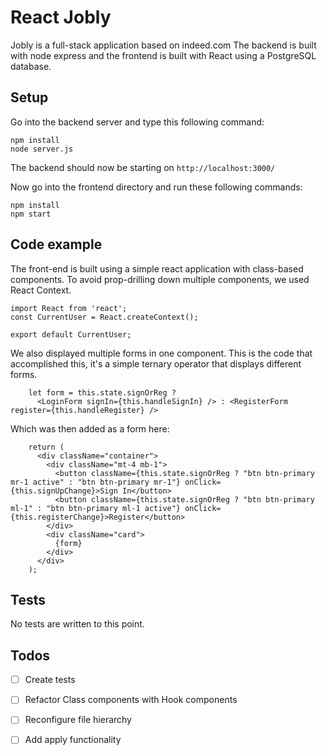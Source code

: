 # React Jobly

Jobly is a full-stack application based on indeed.com 
The backend is built with node express and the frontend is built with React using a PostgreSQL database.

## Setup

Go into the backend server and type this following command:

```
npm install
node server.js
```

The backend should now be starting on `http://localhost:3000/`

Now go into the frontend directory and run these following commands:

```
npm install
npm start
```


## Code example

The front-end is built using a simple react application with class-based components. To avoid prop-drilling down multiple components, we used React Context. 

```
import React from 'react';
const CurrentUser = React.createContext();

export default CurrentUser;
```


We also displayed multiple forms in one component. This is the code that accomplished this, it's a simple ternary operator that displays different forms.

```
    let form = this.state.signOrReg ?
      <LoginForm signIn={this.handleSignIn} /> : <RegisterForm register={this.handleRegister} />
```

Which was then added as a form here:
```
    return (
      <div className="container">
        <div className="mt-4 mb-1">
          <button className={this.state.signOrReg ? "btn btn-primary mr-1 active" : "btn btn-primary mr-1"} onClick={this.signUpChange}>Sign In</button>
          <button className={this.state.signOrReg ? "btn btn-primary ml-1" : "btn btn-primary ml-1 active"} onClick={this.registerChange}>Register</button>
        </div>
        <div className="card">
          {form}
        </div>
      </div>
    );
```

## Tests

No tests are written to this point. 

## Todos

- [ ] Create tests
- [ ] Refactor Class components with Hook components
- [ ] Reconfigure file hierarchy
- [ ] Add apply functionality

